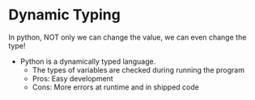 # Dynamic Typing
In python, NOT only we can change the value, we can even change the type!
- Python is a dynamically typed language. 
     - The types of variables are checked during running the program
     - Pros: Easy development
     - Cons: More errors at runtime and in shipped code
